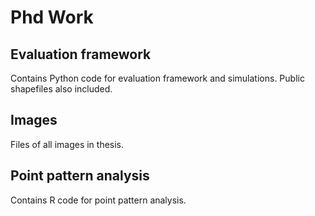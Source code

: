 # Phd Work

## Evaluation framework

Contains Python code for evaluation framework and simulations. Public shapefiles also included. 

## Images

Files of all images in thesis.

## Point pattern analysis

Contains R code for point pattern analysis.
